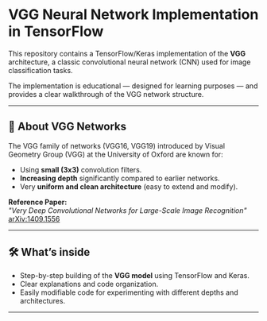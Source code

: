 # VGG Neural Network Implementation in TensorFlow

This repository contains a TensorFlow/Keras implementation of the **VGG** architecture, a classic convolutional neural network (CNN) used for image classification tasks.

The implementation is educational — designed for learning purposes — and provides a clear walkthrough of the VGG network structure.

---

## 📖 About VGG Networks

The VGG family of networks (VGG16, VGG19) introduced by Visual Geometry Group (VGG) at the University of Oxford are known for:

- Using **small (3x3)** convolution filters.
- **Increasing depth** significantly compared to earlier networks.
- Very **uniform and clean architecture** (easy to extend and modify).

**Reference Paper:**  
*"Very Deep Convolutional Networks for Large-Scale Image Recognition"*  
[arXiv:1409.1556](https://arxiv.org/abs/1409.1556)

---

## 🛠 What’s inside

- Step-by-step building of the **VGG model** using TensorFlow and Keras.
- Clear explanations and code organization.
- Easily modifiable code for experimenting with different depths and architectures.

---
